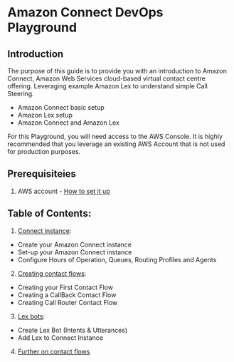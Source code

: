 # Amazon Connect DevOps Playground 
## Introduction 
 
The purpose of this guide is to provide you with an introduction to Amazon Connect, Amazon Web Services cloud-based virtual contact centre offering. Leveraging example Amazon Lex to understand simple Call Steering. 
 
- Amazon Connect basic setup 
- Amazon Lex setup
- Amazon Connect and Amazon Lex


For this Playground, you will need access to the AWS Console. It is highly recommended that you leverage an existing AWS Account that is not used for production purposes.

## Prerequisiteies
1. AWS account - [How to set it up](https://aws.amazon.com/premiumsupport/knowledge-center/create-and-activate-aws-account/)

## Table of Contents:
1. [Connect instance](./docs/chapter-1.md):
- Create your Amazon Connect instance
- Set-up your Amazon Connect instance
- Configure Hours of Operation, Queues, Routing Profiles and Agents
2. [Creating contact flows](./docs/chapter-2.md):
- Creating your First Contact Flow
- Creating a CallBack Contact Flow
- Creating Call Router Contact Flow
3. [Lex bots](./docs/chapter-3.md):
- Create Lex Bot (Intents & Utterances)
- Add Lex to Connect Instance
4. [Further on contact flows](./docs/chapter-4.md)